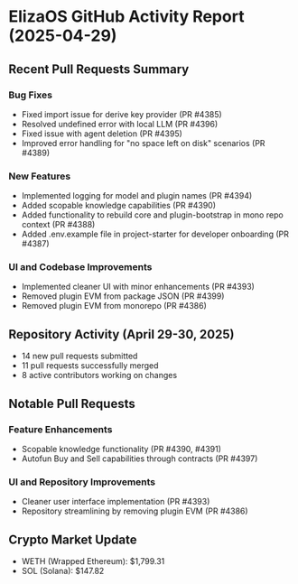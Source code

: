 # ElizaOS GitHub Activity Report (2025-04-29)

## Recent Pull Requests Summary

### Bug Fixes
- Fixed import issue for derive key provider (PR #4385)
- Resolved undefined error with local LLM (PR #4396)
- Fixed issue with agent deletion (PR #4395)
- Improved error handling for "no space left on disk" scenarios (PR #4389)

### New Features
- Implemented logging for model and plugin names (PR #4394)
- Added scopable knowledge capabilities (PR #4390)
- Added functionality to rebuild core and plugin-bootstrap in mono repo context (PR #4388)
- Added .env.example file in project-starter for developer onboarding (PR #4387)

### UI and Codebase Improvements
- Implemented cleaner UI with minor enhancements (PR #4393)
- Removed plugin EVM from package JSON (PR #4399)
- Removed plugin EVM from monorepo (PR #4386)

## Repository Activity (April 29-30, 2025)
- 14 new pull requests submitted
- 11 pull requests successfully merged
- 8 active contributors working on changes

## Notable Pull Requests

### Feature Enhancements
- Scopable knowledge functionality (PR #4390, #4391)
- Autofun Buy and Sell capabilities through contracts (PR #4397)

### UI and Repository Improvements
- Cleaner user interface implementation (PR #4393)
- Repository streamlining by removing plugin EVM (PR #4386)

## Crypto Market Update
- WETH (Wrapped Ethereum): $1,799.31
- SOL (Solana): $147.82